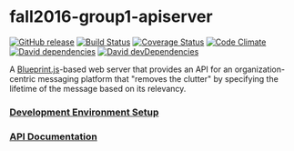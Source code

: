 # fall2016-group1-apiserver

[![GitHub release](https://img.shields.io/github/release/CS450-ECE461/fall2016-group1-apiserver.svg)](https://github.com/CS450-ECE461/fall2016-group1-apiserver/releases)
[![Build Status](https://img.shields.io/travis/CS450-ECE461/fall2016-group1-apiserver/master.svg)](https://travis-ci.org/CS450-ECE461/fall2016-group1-apiserver)
[![Coverage Status](https://img.shields.io/coveralls/CS450-ECE461/fall2016-group1-apiserver/master.svg)](https://coveralls.io/github/CS450-ECE461/fall2016-group1-apiserver?branch=master)
[![Code Climate](https://img.shields.io/codeclimate/github/CS450-ECE461/fall2016-group1-apiserver/badges/gpa.svg)](https://codeclimate.com/github/CS450-ECE461/fall2016-group1-apiserver) 
[![David dependencies](https://img.shields.io/david/CS450-ECE461/fall2016-group1-apiserver.svg)](https://github.com/CS450-ECE461/fall2016-group1-apiserver)
[![David devDependencies](https://img.shields.io/david/dev/CS450-ECE461/fall2016-group1-apiserver.svg)](https://github.com/CS450-ECE461/fall2016-group1-apiserver)



A [Blueprint.js](https://github.com/onehilltech/blueprint)-based web server that provides an API for an organization-centric
messaging platform that "removes the clutter" by specifying the lifetime of the message based on its relevancy.

### [Development Environment Setup](docs/dev/README.md)
### [API Documentation](docs/api)
